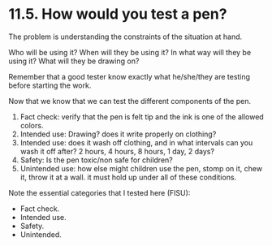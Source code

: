 # 11.5. How would you test a pen?
The problem is understanding the constraints of the situation at hand.

Who will be using it?
When will they be using it?
In what way will they be using it?
What will they be drawing on?

Remember that a good tester know exactly what he/she/they are testing before starting the work.

Now that we know that we can test the different components of the pen.

1. Fact check: verify that the pen is felt tip and the ink is one of the allowed colors.
2. Intended use: Drawing? does it write properly on clothing?
3. Intended use: does it wash off clothing, and in what intervals can you wash it off after?
2 hours, 4 hours, 8 hours, 1 day, 2 days?
4. Safety: Is the pen toxic/non safe for children?
5. Unintended use: how else might children use the pen, stomp on it, chew it, throw it at a wall.
it must hold up under all of these conditions.

Note the essential categories that I tested here (FISU):
- Fact check.
- Intended use.
- Safety.
- Unintended.
